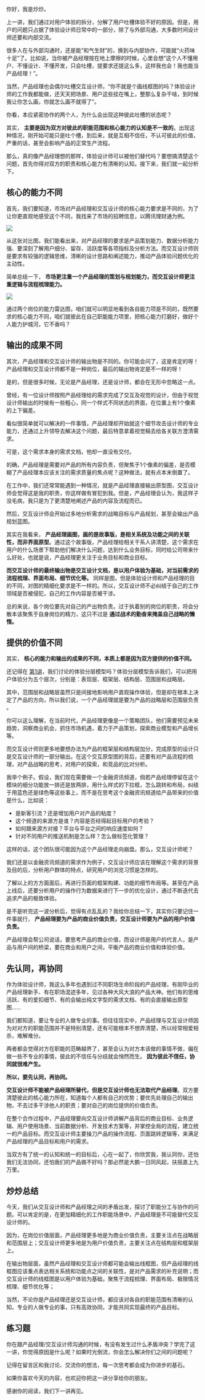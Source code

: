 你好，我是炒炒。

上一讲，我们通过对用户体验的拆分，分解了用户吐槽体验不好的原因。但是，用户的问题只占据了体验设计师日常中的一部分，除了与外部沟通，大多数时间设计师还要和内部交流。

很多人在与外部沟通时，还是能“和气生财”的，换到与内部协作，可能就“火药味十足”了。比如说，当你被产品经理按在地上摩擦的时候，心里会想“这个人不懂用户、不懂设计、不懂开发，只会吐槽，提要求还提这么多，这样我也会！我也能当产品经理！”。

当然，产品经理也会偶尔吐槽交互设计师，“你不就是个画线框图的吗？体验设计师的工作我都能做，还天天把场景、用户这些挂在嘴上，整那么复杂干啥，到时候我让你怎么画，你就怎么画不就得了”。

你看，本应紧密协作的两个人，为什么会出现这种彼此吐槽的状态呢？

其实， **主要是因为双方对彼此的职能范围和核心能力的认知是不一致的**。出现这种情况，刚开始可能只是吐个槽，到后来，就是互相不信任，不认可彼此的价值，严重的话，甚至会影响产品的正常生产流程。

那么，真的像产品经理想的那样，体验设计师可以被他们替代吗？要想搞清楚这个问题，首先你得对双方的职责和核心能力有清晰的认知。接下来，我们就一起分析下。

## 核心的能力不同

首先，我们要知道，市场对产品经理和交互设计师的核心能力要求是不同的，为了让你更直观地感受这个不同，我找来了市场的招聘信息，以腾讯理财通为例。

![](https://static001.geekbang.org/resource/image/f2/0d/f2fd785faebc490241a59360cd6df30d.jpg?wh=2284*1700)

从这张对比图，我们能看出来，对产品经理的要求是产品策划能力、数据分析能力强、要深刻了解用户细分、留存、活跃度等各项指标及分析方法。而交互设计师则是要求有较强的逻辑思维，清晰的设计思路和阐述能力，推动产品体验问题优化的主动性。

简单总结一下， **市场更注重一个产品经理的策划与规划能力，而交互设计师更注重逻辑与流程梳理能力。**

![](https://static001.geekbang.org/resource/image/e1/96/e177c6abb83daaf468492e9e1f4f8c96.jpg?wh=2284*877)

通过两个岗位的能力雷达图，咱们就可以明显地看到各自能力项是不同的，既然要求的核心能力不同，咱们就彼此在自己职能能力项里，把核心能力打磨好，做好个人能力护城河，它不香吗？

## 输出的成果不同

其次，产品经理和交互设计师的输出物是不同的。你可能会问了，这是肯定的呀！产品经理和交互设计师都不是一种岗位，最后的输出物肯定是不一样的呀！

是的，但是很多时候，无论是产品经理，还是设计师，都会在无形中忽略这一点。

曾经，有一位设计师按照产品经理给的需求完成了交互及视觉的设计，但由于视觉设计师输出的时候有一些粗心，同一个样式不同状态的界面，在位置上有1个像素的上下偏差。

看似很简单就可以解决的一件事情，产品经理却开始就这个细节攻击设计师的专业能力，还通过上升领导去解决这个问题，最后特意拿着视觉稿去给各关联方澄清需求。

可是，这个需求本身的需求文档，他却一直没有交付。

的确，产品经理是需要对产品的所有内容负责，但聚焦于1个像素的偏差，是否模糊了产品经理本应该关注的需求质量的焦点呢？这种做法，就有点本末倒置了。

在工作中，我们还常常能遇到一种情况，就是产品经理直接输出原型图，交互设计师会觉得这是我的职责，你这样做有冒犯到我。但是，产品经理会认为，我这样子没毛病，我只是为了更清楚地阐述产品的内容及流程而已。

然后，交互设计师会开始过多地分析需求的战略目标与产品规划，甚至会输出产品规划蓝图。

其实在我看来， **产品经理画图，画的是故事版，是相关系统及功能之间的关联性，而非界面原型**。通过这个故事版，产品经理给相关干系人讲清楚，这个需求在用户的什么场景下帮助他们解决什么问题，达到什么业务目标，同时给公司带来什么好处，也就是说，产品经理更关注于业务目标和商业目标。

**而交互设计师的最终输出物是交互设计文档，是以用户体验为基础，对当前需求的流程梳理、界面布局、细节优化等。** 同样是图，但是体验设计师和产品经理的目的不同，对图的精细化要求是不一样的。所以，交互设计师不必纠结于自己的工作领域是否被侵犯，自己的工作内容是否被干涉。

总的来说，各个岗位要先对自己的产出物负责。过于执着别的岗位的职责，将会分散本该聚焦于自身岗位的精力，这只不过是 **通过战术的勤奋来掩盖自己战略的懒惰。**

## 提供的价值不同

其实， **核心的能力和输出的成果的不同，本质上都是因为双方提供的价值不同。**

还记得在 [第1讲](https://time.geekbang.org/column/article/329463)，我们讨论的体验分层模型吗？体验分层模型告诉我们，可以把用户体验分为五个层次，分别是：表现层、框架层、结构层、范围层和战略层。

其中，范围层和战略层虽然只是间接地影响用户直观操作体验，但是却在根本上决定了产品的方向，所以我们说，一个产品经理就是要为产品的战略层和范围层负责 。

你可以这么理解，在当前时代，产品经理更像是一个策略团队，他们需要预见未来趋势，洞察商业机会，抓住市场机遇，着力于产品策划，探索商业模型和产品增长等。

而交互设计师则更多地要想办法为产品的框架层和结构层加分，完成原型的设计只是交互设计师的一部分输出。在这个交互原型图的背后，还要有对产品流程的梳理，对产品战略的思考，对用户的探索，和竞品的比对分析。

我举个例子。假设，我们现在需要做一个金融资讯频道，倘若产品经理停留在这个模块的细分功能放一排还是放两排，用什么样式的下拉框，怎么跳转和布局，纠结于用蓝色还是绿色等这些事上，而不是在思考这个金融资讯频道给产品带来的价值是什么，比如说：

- 是新客引流？还是增加用户对产品的粘度？
- 这个频道的来源方是谁？内容是否经得起目标用户的考验？
- 如何跟来源方对接？平台与平台之间的响应速度如何？
- 针对不同用户的推送机制是怎么样？怎么做标签化管理？

这样的话，这个团队很可能因为这个产品经理走向崩盘。那么，交互设计师呢？

我们还是以金融资讯频道的需求作为例子，交互设计师应该在理解这个需求的背景及目的后，分析用户群体的特点，研究用户的浏览习惯是怎样的。

了解以上的方方面面后，再进行页面的框架构建、功能的细节布局等。甚至在产品上线后，还要分析用户的操作行为数据来进行下一步的优化设计，通过不断迭代去追求产品的极致体验。

是不是听完这一波分析后，觉得有点乱乱的？我给你总结一下，其实你只要记住一件事就行， **产品经理要为产品的商业价值负责，交互设计师要为产品的用户价值负责。**

产品经理会帮公司说话，要思考产品的商业价值，而设计师是用户的代言人，是产品与用户间的桥梁，要在商业和用户之间，平衡产品的商业价值和体验价值。

## 先认同，再协同

作为体验设计师，我这么多年也遇到过不同职场生命阶段的产品经理，有刚毕业的产品经理新手、有在职场混迹多年，见过各种大风大浪的产品大神。他们有的思维活跃、有的爱扣细节、有的会输出纯文字型的需求文档、有的会直接输出原型图……

我们都知道，要让专业的人做专业的事。但往往现实中，产品经理与交互设计师因为对对方的职能范围并不是特别清楚，还有可能根本不想弄清楚，所以经常相爱相杀，难解难分。

两者都会觉得对方在职能的范畴越界了，甚至会认为对方本该做的事情不做，偏在做一些不专业的事情，彼此的不信任与分歧就会悄然而生。 **因为彼此不信任，协同就很难产生。**

**所以，要先认同，再协同。**

**交互设计师不能被产品经理所替代，但是交互设计师也无法取代产品经理**。双方要清楚彼此的核心能力所在，知道每个人都有自己的优势；要优先处理自己的输出物，不去过多干涉他人的职责；要对自己的岗位提供的价值负责。

在整个合作过程中，产品经理要向交互设计师讲解产品背后的商业目标、业务逻辑、用户使用场景、当前数据分析、开发技术方案等，并掌控全局的流程，建立统一的产品目标。而交互设计师主要操刀产品的操作流程、页面跳转逻辑等，来满足产品经理的产品目标和用户的需求。

当双方有了统一的认知和统一的目标后，心在一起了，你欣赏我，我认同你，还怕我们无法协同，还怕我们的产品做不好吗？那必然是大鹏一日同风起，扶摇直上九万里。

## 炒炒总结

今天，我们从交互设计师和产品经理之间的矛盾出发，探讨了职能分工与协作的问题。可以肯定的是，在更加精细化的工作职能场景中，产品经理是不可能替代交互设计师的。

因为，在岗位价值层面，产品经理更多地是为商业价值负责，主要关注点在战略层和范围层上；交互设计师更多地是为用户价值负责，主要关注点在结构层和框架层上。

在输出物层面，虽然产品经理和交互设计师都可能会输出线框图，但产品经理的线框图应该重点表达相关系统和功能点之间的关联性，是对产品需求的补充说明；而交互设计师的线框图是以用户体验为基础，聚焦于流程梳理、界面布局、极限情况梳理、细节优化等；

当然，不论你是产品经理还是交互设计师，都应该对各自的职能范围有清晰的认知。专业的人做专业的事，只有高效协同，才能共同实现最终的产品目标。

## 练习题

你在跟产品经理/交互设计师沟通的时候，有没有发生过什么矛盾冲突？学完了这一讲，你觉得原因是什么呢？如果时光倒流，你会怎么解决你们之间的问题呢？

记得在留言区和我讨论、交流你的想法，每一次思考都会成为你进步的基石。

如果你喜欢今天的内容，也欢迎你把这一讲分享给你的朋友。

感谢你的阅读，我们下一讲再见。